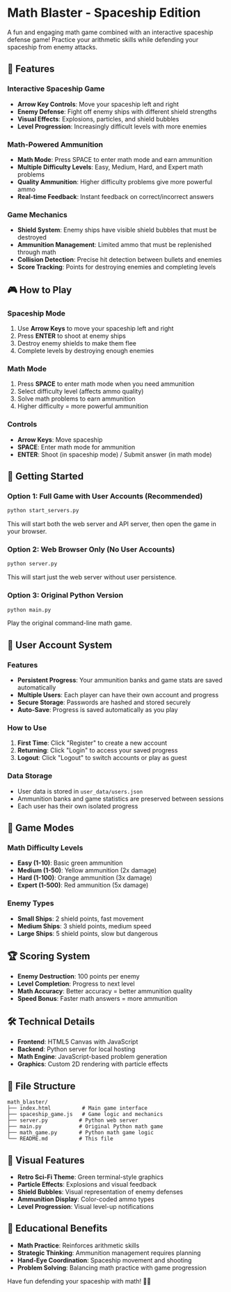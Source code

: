 # Math Blaster - Spaceship Edition

A fun and engaging math game combined with an interactive spaceship defense game! Practice your arithmetic skills while defending your spaceship from enemy attacks.

## 🚀 Features

### Interactive Spaceship Game
- **Arrow Key Controls**: Move your spaceship left and right
- **Enemy Defense**: Fight off enemy ships with different shield strengths
- **Visual Effects**: Explosions, particles, and shield bubbles
- **Level Progression**: Increasingly difficult levels with more enemies

### Math-Powered Ammunition
- **Math Mode**: Press SPACE to enter math mode and earn ammunition
- **Multiple Difficulty Levels**: Easy, Medium, Hard, and Expert math problems
- **Quality Ammunition**: Higher difficulty problems give more powerful ammo
- **Real-time Feedback**: Instant feedback on correct/incorrect answers

### Game Mechanics
- **Shield System**: Enemy ships have visible shield bubbles that must be destroyed
- **Ammunition Management**: Limited ammo that must be replenished through math
- **Collision Detection**: Precise hit detection between bullets and enemies
- **Score Tracking**: Points for destroying enemies and completing levels

## 🎮 How to Play

### Spaceship Mode
1. Use **Arrow Keys** to move your spaceship left and right
2. Press **ENTER** to shoot at enemy ships
3. Destroy enemy shields to make them flee
4. Complete levels by destroying enough enemies

### Math Mode
1. Press **SPACE** to enter math mode when you need ammunition
2. Select difficulty level (affects ammo quality)
3. Solve math problems to earn ammunition
4. Higher difficulty = more powerful ammunition

### Controls
- **Arrow Keys**: Move spaceship
- **SPACE**: Enter math mode for ammunition
- **ENTER**: Shoot (in spaceship mode) / Submit answer (in math mode)

## 🚀 Getting Started

### Option 1: Full Game with User Accounts (Recommended)
```bash
python start_servers.py
```
This will start both the web server and API server, then open the game in your browser.

### Option 2: Web Browser Only (No User Accounts)
```bash
python server.py
```
This will start just the web server without user persistence.

### Option 3: Original Python Version
```bash
python main.py
```
Play the original command-line math game.

## 👤 User Account System

### Features
- **Persistent Progress**: Your ammunition banks and game stats are saved automatically
- **Multiple Users**: Each player can have their own account and progress
- **Secure Storage**: Passwords are hashed and stored securely
- **Auto-Save**: Progress is saved automatically as you play

### How to Use
1. **First Time**: Click "Register" to create a new account
2. **Returning**: Click "Login" to access your saved progress
3. **Logout**: Click "Logout" to switch accounts or play as guest

### Data Storage
- User data is stored in `user_data/users.json`
- Ammunition banks and game statistics are preserved between sessions
- Each user has their own isolated progress

## 🎯 Game Modes

### Math Difficulty Levels
- **Easy (1-10)**: Basic green ammunition
- **Medium (1-50)**: Yellow ammunition (2x damage)
- **Hard (1-100)**: Orange ammunition (3x damage)  
- **Expert (1-500)**: Red ammunition (5x damage)

### Enemy Types
- **Small Ships**: 2 shield points, fast movement
- **Medium Ships**: 3 shield points, medium speed
- **Large Ships**: 5 shield points, slow but dangerous

## 🏆 Scoring System

- **Enemy Destruction**: 100 points per enemy
- **Level Completion**: Progress to next level
- **Math Accuracy**: Better accuracy = better ammunition quality
- **Speed Bonus**: Faster math answers = more ammunition

## 🛠️ Technical Details

- **Frontend**: HTML5 Canvas with JavaScript
- **Backend**: Python server for local hosting
- **Math Engine**: JavaScript-based problem generation
- **Graphics**: Custom 2D rendering with particle effects

## 📁 File Structure

```
math_blaster/
├── index.html          # Main game interface
├── spaceship_game.js   # Game logic and mechanics
├── server.py          # Python web server
├── main.py            # Original Python math game
├── math_game.py       # Python math game logic
└── README.md          # This file
```

## 🎨 Visual Features

- **Retro Sci-Fi Theme**: Green terminal-style graphics
- **Particle Effects**: Explosions and visual feedback
- **Shield Bubbles**: Visual representation of enemy defenses
- **Ammunition Display**: Color-coded ammo types
- **Level Progression**: Visual level-up notifications

## 🧮 Educational Benefits

- **Math Practice**: Reinforces arithmetic skills
- **Strategic Thinking**: Ammunition management requires planning
- **Hand-Eye Coordination**: Spaceship movement and shooting
- **Problem Solving**: Balancing math practice with game progression

Have fun defending your spaceship with math! 🚀✨
